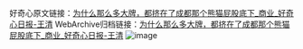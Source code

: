 好奇心原文链接：[为什么那么多大牌，都挤在了成都那个熊猫屁股底下_商业_好奇心日报-王清](https://www.qdaily.com/articles/4590.html)
WebArchive归档链接：[为什么那么多大牌，都挤在了成都那个熊猫屁股底下_商业_好奇心日报-王清](http://web.archive.org/web/20180214212645/http://www.qdaily.com:80/articles/4590.html)
![image](http://ww3.sinaimg.cn/large/007d5XDply1g3w4yi8pj7j30u085vhdu)